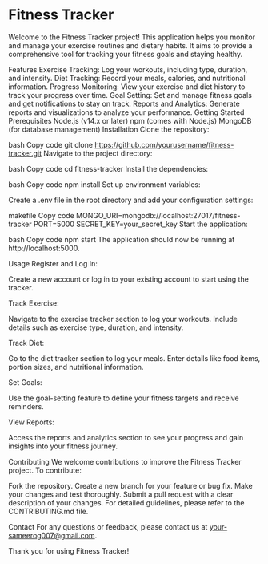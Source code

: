 <h1>Fitness Tracker</h1>



Welcome to the Fitness Tracker project! This application helps you monitor and manage your exercise routines and dietary habits. It aims to provide a comprehensive tool for tracking your fitness goals and staying healthy.

Features
Exercise Tracking: Log your workouts, including type, duration, and intensity.
Diet Tracking: Record your meals, calories, and nutritional information.
Progress Monitoring: View your exercise and diet history to track your progress over time.
Goal Setting: Set and manage fitness goals and get notifications to stay on track.
Reports and Analytics: Generate reports and visualizations to analyze your performance.
Getting Started
Prerequisites
Node.js (v14.x or later)
npm (comes with Node.js)
MongoDB (for database management)
Installation
Clone the repository:

bash
Copy code
git clone https://github.com/yourusername/fitness-tracker.git
Navigate to the project directory:

bash
Copy code
cd fitness-tracker
Install the dependencies:

bash
Copy code
npm install
Set up environment variables:

Create a .env file in the root directory and add your configuration settings:

makefile
Copy code
MONGO_URI=mongodb://localhost:27017/fitness-tracker
PORT=5000
SECRET_KEY=your_secret_key
Start the application:

bash
Copy code
npm start
The application should now be running at http://localhost:5000.

Usage
Register and Log In:

Create a new account or log in to your existing account to start using the tracker.

Track Exercise:

Navigate to the exercise tracker section to log your workouts. Include details such as exercise type, duration, and intensity.

Track Diet:

Go to the diet tracker section to log your meals. Enter details like food items, portion sizes, and nutritional information.

Set Goals:

Use the goal-setting feature to define your fitness targets and receive reminders.

View Reports:

Access the reports and analytics section to see your progress and gain insights into your fitness journey.

Contributing
We welcome contributions to improve the Fitness Tracker project. To contribute:

Fork the repository.
Create a new branch for your feature or bug fix.
Make your changes and test thoroughly.
Submit a pull request with a clear description of your changes.
For detailed guidelines, please refer to the CONTRIBUTING.md file.


Contact
For any questions or feedback, please contact us at your-sameerog007@gmail.com.

Thank you for using Fitness Tracker!
